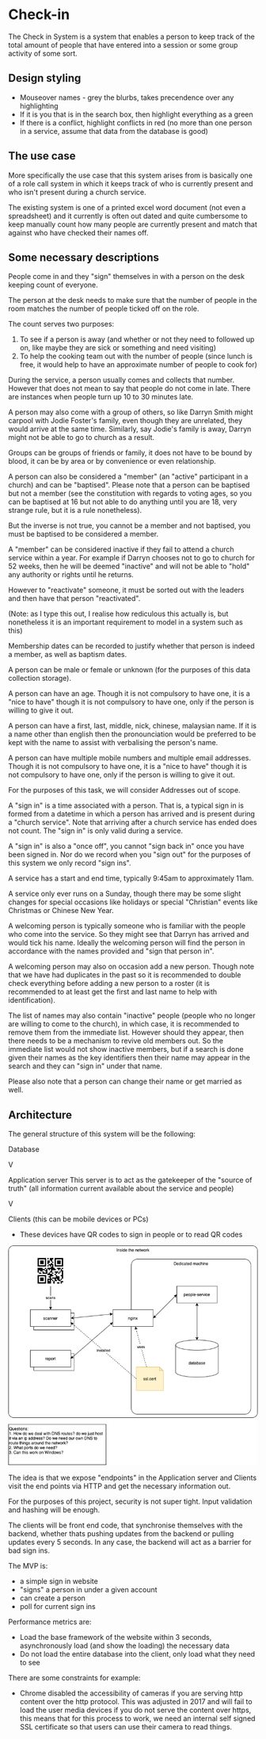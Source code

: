 # Check-in
The Check in System is a system that enables a person to keep track of the total amount of people that have entered 
into a session or some group activity of some sort.

## Design styling

- Mouseover names - grey the blurbs, takes precendence over any highlighting
- If it is you that is in the search box, then highlight everything as a green
- If there is a conflict, highlight conflicts in red (no more than one person in a service, assume that data from the database is good)

## The use case

More specifically the use case that this system arises from is basically one of a role call system in which it keeps 
track of who is currently present and who isn't present during a church service.

The existing system is one of a printed excel word document (not even a spreadsheet) and it currently is often out 
dated and quite cumbersome to keep manually count how many people are currently present and match that against who 
have checked their names off.

## Some necessary descriptions

People come in and they "sign" themselves in with a person on the desk keeping count of everyone.

The person at the desk needs to make sure that the number of people in the room matches the number of people 
ticked off on the role. 

The count serves two purposes: 

1. To see if a person is away (and whether or not they need to followed up on, like maybe they are sick or 
   something and need visiting)
2. To help the cooking team out with the number of people (since lunch is free, it would help to have an 
   approximate number of people to cook for)

During the service, a person usually comes and collects that number. However that does not mean to say that people
do not come in late. There are instances when people turn up 10 to 30 minutes late.

A person may also come with a group of others, so like Darryn Smith might carpool with Jodie Foster's 
family, even though they are unrelated, they would arrive at the same time. Similarly, say Jodie's family is away, 
Darryn might not be able to go to church as a result.

Groups can be groups of friends or family, it does not have to be bound by blood, it can be by area or by 
convenience or even relationship.

A person can also be considered a "member" (an "active" participant in a church) and can be "baptised". 
Please note that a person can be baptised but not a member (see the constitution with regards to voting ages, 
so you can be baptised at 16 but not able to do anything until you are 18, very strange rule, but it is a rule 
nonetheless). 

But the inverse is not true, you cannot be a member and not baptised, you must be baptised to be considered a member.

A "member" can be considered inactive if they fail to attend a church service within a year. For example if 
Darryn chooses not to go to church for 52 weeks, then he will be deemed "inactive" and will not be able to 
"hold" any authority or rights until he returns.

However to "reactivate" someone, it must be sorted out with the leaders and then have that person "reactivated".

(Note: as I type this out, I realise how rediculous this actually is, but nonetheless it is an important requirement 
to model in a system such as this)

Membership dates can be recorded to justify whether that person is indeed a member, as well as baptism dates.

A person can be male or female or unknown (for the purposes of this data collection storage).

A person can have an age. Though it is not compulsory to have one, it is a "nice to have" though it is not 
compulsory to have one, only if the person is willing to give it out.

A person can have a first, last, middle, nick, chinese, malaysian name. If it is a name other than english 
then the pronounciation would be preferred to be kept with the name to assist with verbalising the person's name.

A person can have multiple mobile numbers and multiple email addresses. Though it is not compulsory to have one, 
it is a "nice to have" though it is not compulsory to have one, only if the person is willing to give it out.

For the purposes of this task, we will consider Addresses out of scope.

A "sign in" is a time associated with a person. That is, a typical sign in is formed from a datetime in which 
a person has arrived and is present during a "church service". Note that arriving after a church service has 
ended does not count. The "sign in" is only valid during a service.

A "sign in" is also a "once off", you cannot "sign back in" once you have been signed in. Nor do we record when 
you "sign out" for the purposes of this system we only record "sign ins".

A service has a start and end time, typically 9:45am to approximately 11am.

A service only ever runs on a Sunday, though there may be some slight changes for special occasions like holidays 
or special "Christian" events like Christmas or Chinese New Year.

A welcoming person is typically someone who is familiar with the people who come into the service. So they might see 
that Darryn has arrived and would tick his name. Ideally the welcoming person will find the person in accordance 
with the names provided and "sign that person in".

A welcoming person may also on occasion add a new person. Though note that we have had duplicates in the past so 
it is recommended to double check everything before adding a new person to a roster (it is recommended to at least 
get the first and last name to help with identification).

The list of names may also contain "inactive" people (people who no longer are willing to come to the church), in 
which case, it is recommended to remove them from the immediate list. However should they appear, then there needs 
to be a mechanism to revive old members out. So the immediate list would not show inactive members, but if a search 
is done given their names as the key identifiers then their name may appear in the search and they can "sign in" 
under that name.

Please also note that a person can change their name or get married as well.

## Architecture

The general structure of this system will be the following:

Database

   V

Application server
This server is to act as the gatekeeper of the "source of truth" 
(all information current available about the service and people)

   V

Clients (this can be mobile devices or PCs)
- These devices have QR codes to sign in people or to read QR codes

![](Architectural_Diagram.png)

The idea is that we expose "endpoints" in the Application server and Clients visit the end points via HTTP and 
get the necessary information out.

For the purposes of this project, security is not super tight. Input validation and hashing will be enough.

The clients will be front end code, that synchronise themselves with the backend, whether thats pushing updates 
from the backend or pulling updates every 5 seconds. In any case, the backend will act as a barrier for bad sign ins.

The MVP is: 
- a simple sign in website
- "signs" a person in under a given account
- can create a person
- poll for current sign ins

Performance metrics are:
- Load the base framework of the website within 3 seconds, asynchronously load (and show the loading) the necessary data
- Do not load the entire database into the client, only load what they need to see

There are some constraints for example:
- Chrome disabled the accessibility of cameras if you are serving http content over the http protocol. 
  This was adjusted in 2017 and will fail to load the user media devices if you do not serve the content 
  over https, this means that for this process to work, we need an internal self signed SSL certificate
  so that users can use their camera to read things.